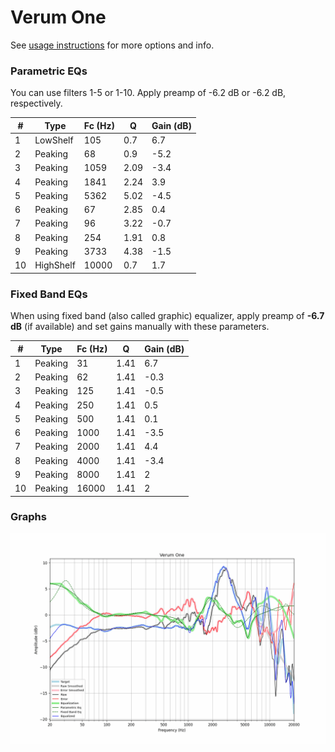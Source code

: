 # Verum One
See [usage instructions](https://github.com/jaakkopasanen/AutoEq#usage) for more options and info.

### Parametric EQs
You can use filters 1-5 or 1-10. Apply preamp of -6.2 dB or -6.2 dB, respectively.

|   # | Type      |   Fc (Hz) |    Q |   Gain (dB) |
|-----|-----------|-----------|------|-------------|
|   1 | LowShelf  |       105 | 0.7  |         6.7 |
|   2 | Peaking   |        68 | 0.9  |        -5.2 |
|   3 | Peaking   |      1059 | 2.09 |        -3.4 |
|   4 | Peaking   |      1841 | 2.24 |         3.9 |
|   5 | Peaking   |      5362 | 5.02 |        -4.5 |
|   6 | Peaking   |        67 | 2.85 |         0.4 |
|   7 | Peaking   |        96 | 3.22 |        -0.7 |
|   8 | Peaking   |       254 | 1.91 |         0.8 |
|   9 | Peaking   |      3733 | 4.38 |        -1.5 |
|  10 | HighShelf |     10000 | 0.7  |         1.7 |

### Fixed Band EQs
When using fixed band (also called graphic) equalizer, apply preamp of **-6.7 dB** (if available) and set gains manually with these parameters.

|   # | Type    |   Fc (Hz) |    Q |   Gain (dB) |
|-----|---------|-----------|------|-------------|
|   1 | Peaking |        31 | 1.41 |         6.7 |
|   2 | Peaking |        62 | 1.41 |        -0.3 |
|   3 | Peaking |       125 | 1.41 |        -0.5 |
|   4 | Peaking |       250 | 1.41 |         0.5 |
|   5 | Peaking |       500 | 1.41 |         0.1 |
|   6 | Peaking |      1000 | 1.41 |        -3.5 |
|   7 | Peaking |      2000 | 1.41 |         4.4 |
|   8 | Peaking |      4000 | 1.41 |        -3.4 |
|   9 | Peaking |      8000 | 1.41 |         2   |
|  10 | Peaking |     16000 | 1.41 |         2   |

### Graphs
![](./Verum%20One.png)
